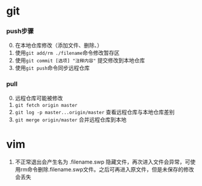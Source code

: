 # git
### push步骤
0. 在本地仓库修改（添加文件、删除、）
1. 使用`git add/rm ./filename`命令修改暂存区
2. 使用`git commit [选项] "注释内容"` 提交修改到本地仓库
3. 使用`git push`命令同步远程仓库

### pull
0. 远程仓库可能被修改
1. `git fetch origin master`
2. `git log -p master...origin/master` 查看远程仓库与本地仓库差别
3. `git merge origin/master` 合并远程仓库到本地

# vim
1. 不正常退出会产生名为 .filename.swp 隐藏文件，再次进入文件会异常，可使用rm命令删除.filename.swp文件。之后可再进入原文件，但是未保存的修改会丢失
